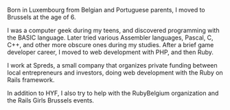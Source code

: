 Born in Luxembourg from Belgian and Portuguese parents, I moved to Brussels at the age of 6.

I was a computer geek during my teens, and discovered programming with the BASIC language. Later tried various Assembler languages, Pascal, C, C++, and other more obscure ones during my studies. After a brief game developer career, I moved to web development with PHP, and then Ruby.

I work at Spreds, a small company that organizes private funding between local entrepreneurs and investors, doing web development with the Ruby on Rails framework.

In addition to HYF, I also try to help with the RubyBelgium organization and the Rails Girls Brussels events.